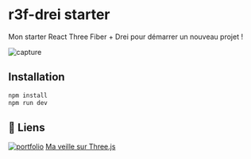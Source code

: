 # r3f-drei starter
Mon starter React Three Fiber + Drei pour démarrer un nouveau projet ! 

![capture](https://images.are.na/eyJidWNrZXQiOiJhcmVuYV9pbWFnZXMiLCJrZXkiOiIzMjI5NzA1NS9vcmlnaW5hbF9jNDUyYTIyZTM1NDBmZGRjNjkyNjM5NWQ0YmI3MjU2ZC5wbmciLCJlZGl0cyI6eyJyZXNpemUiOnsid2lkdGgiOjEyMDAsImhlaWdodCI6MTIwMCwiZml0IjoiaW5zaWRlIiwid2l0aG91dEVubGFyZ2VtZW50Ijp0cnVlfSwid2VicCI6eyJxdWFsaXR5Ijo3NX0sImpwZWciOnsicXVhbGl0eSI6NzV9LCJyb3RhdGUiOm51bGx9fQ==)

## Installation

```bash
npm install
npm run dev
```

## 🔗 Liens
[![portfolio](https://img.shields.io/badge/my_portfolio-000?style=for-the-badge&logo=ko-fi&logoColor=white)](https://nicolastilly.fr/)
[Ma veille sur Three.js](https://www.are.na/nicolas-tilly/three-js-r3f)